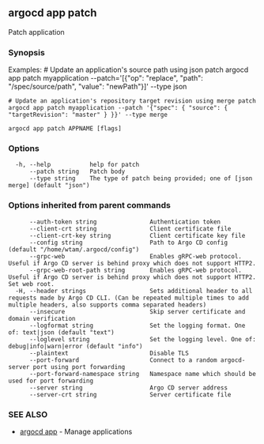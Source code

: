## argocd app patch

Patch application

### Synopsis

Examples:
	# Update an application's source path using json patch
	argocd app patch myapplication --patch='[{"op": "replace", "path": "/spec/source/path", "value": "newPath"}]' --type json

	# Update an application's repository target revision using merge patch
	argocd app patch myapplication --patch '{"spec": { "source": { "targetRevision": "master" } }}' --type merge

```
argocd app patch APPNAME [flags]
```

### Options

```
  -h, --help           help for patch
      --patch string   Patch body
      --type string    The type of patch being provided; one of [json merge] (default "json")
```

### Options inherited from parent commands

```
      --auth-token string               Authentication token
      --client-crt string               Client certificate file
      --client-crt-key string           Client certificate key file
      --config string                   Path to Argo CD config (default "/home/wtam/.argocd/config")
      --grpc-web                        Enables gRPC-web protocol. Useful if Argo CD server is behind proxy which does not support HTTP2.
      --grpc-web-root-path string       Enables gRPC-web protocol. Useful if Argo CD server is behind proxy which does not support HTTP2. Set web root.
  -H, --header strings                  Sets additional header to all requests made by Argo CD CLI. (Can be repeated multiple times to add multiple headers, also supports comma separated headers)
      --insecure                        Skip server certificate and domain verification
      --logformat string                Set the logging format. One of: text|json (default "text")
      --loglevel string                 Set the logging level. One of: debug|info|warn|error (default "info")
      --plaintext                       Disable TLS
      --port-forward                    Connect to a random argocd-server port using port forwarding
      --port-forward-namespace string   Namespace name which should be used for port forwarding
      --server string                   Argo CD server address
      --server-crt string               Server certificate file
```

### SEE ALSO

* [argocd app](argocd_app.md)	 - Manage applications

